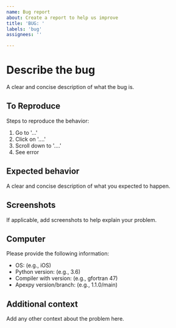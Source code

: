 ```yaml
---
name: Bug report
about: Create a report to help us improve
title: 'BUG: '
labels: 'bug'
assignees: ''

---
```


Describe the bug
================
A clear and concise description of what the bug is.

To Reproduce
------------
Steps to reproduce the behavior:
1. Go to '...'
2. Click on '....'
3. Scroll down to '....'
4. See error

Expected behavior
-----------------
A clear and concise description of what you expected to happen.

Screenshots
-----------
If applicable, add screenshots to help explain your problem.

Computer
--------
Please provide the following information:
* OS: (e.g., iOS)
* Python version: (e.g., 3.6)
* Compiler with version: (e.g., gfortran 47)
* Apexpy version/branch: (e.g., 1.1.0/main)

Additional context
------------------
Add any other context about the problem here.
